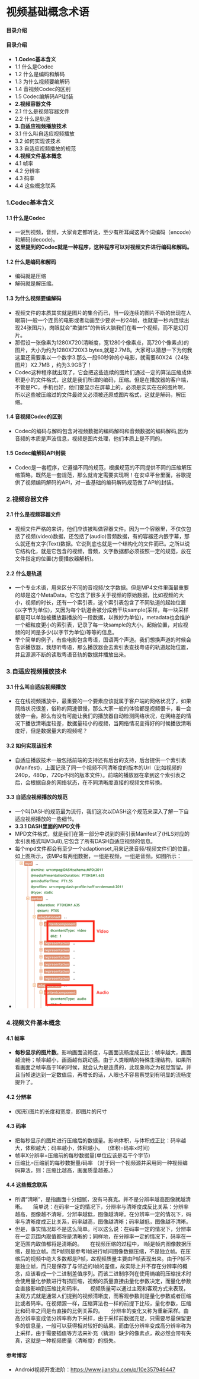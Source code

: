 # 视频基础概念术语
#### 目录介绍



#### **目录介绍**
- **1.Codec基本含义**
- 1.1 什么是Codec
- 1.2 什么是编码和解码
- 1.3 为什么视频要编解码
- 1.4 音视频Codec的区别
- 1.5 Codec编解码API封装
- **2.视频容器文件**
- 2.1 什么是视频容器文件
- 2.2 什么是轨道
- **3.自适应视频播放技术**
- 3.1 什么叫自适应视频播放
- 3.2 如何实现该技术
- 3.3 自适应视频播放的规范
- **4.视频文件基本概念**
- 4.1 帧率
- 4.2 分辨率
- 4.3 码率
- 4.4 这些概念联系


### 1.Codec基本含义
#### 1.1 什么是Codec
- 一说到视频，音频，大家肯定都听说，至少有所耳闻这两个词编码（encode）和解码(decode)。
- **这里提到的Codec就是一种程序，这种程序可以对视频文件进行编码和解码。**

#### 1.2 什么是编码和解码
- 编码就是压缩
- 解码就是解压缩。

#### 1.3 为什么视频要编解码
- 视频文件的本质其实就是图片的集合而已，当一段连续的图片不断的出现在人眼前(一般一个连贯的电影或者动画至少要求一秒24帧，也就是一秒内连续出现24张图片)，肉眼就会“欺骗性”的告诉大脑我们在看一个视频，而不是幻灯片。
- 那假设一张像素为1280X720(清晰度，宽1280个像素点，高720个像素点)的图片，大小为约为1280X720X3 bytes,就是2.7MB。大家可以猜想一下为何我这里还需要乘以一个数字3.那么一段60秒钟的小电影，就需要60X24（24张图片）X2.7MB ，约为3.9GB了！
- Codec这种程序就出现了，它会把这些连续的图片们通过一定的算法压缩成体积更小的文件格式，这就是我们所谓的编码，压缩。但是在播放器的客户端，不管是PC，手机也好，他们要显示在屏幕上的，必须是实实在在的图片啊，所以这些被压缩过的文件最终又必须被还原成图片格式，这就是解码，解压缩。

#### 1.4 音视频Codec的区别
- Codec的编码与解码包含对视频数据的编码解码和音频数据的编码解码,因为音频的本质是声波信息，视频是图片处理，他们本质上是不同的。

#### 1.5 Codec编解码API封装
- Codec是一套程序，它遵循不同的规范，根据规范的不同提供不同的压缩解压缩策略。既然是一套规范，那么就肯定需要实现啊！在安卓平台里面，谷歌提供了视频编码解码的API，对一些基础的编码解码规范做了API的封装。


### 2.视频容器文件
#### 2.1 什么是视频容器文件
- 视频文件严格的来讲，他们应该被叫做容器文件。因为一个容器里，不仅仅包括了视频(video)数据，还包括了(audio)音频数据，有的容器还内嵌字幕，那么就还有文字(Text)数据。它说到底也就是一个结构化的文件而已。之所以说它结构化，就是它包含的视频，音频，文字数据都必须按照一定的规范，放在文件指定的位置(方便播放器解析)。

#### 2.2 什么是轨道
- 一个专业术语，用来区分不同的音视频/文字数据。但是MP4文件里面最重要的却是这个MetaData，它包含了很多关于视频的原始数据，比如视频的大小，视频的时长，还有一个索引表，这个索引表包含了不同轨道的起始位置(以字节为单位)，又因为每个轨道会被分成若干块sample(采样，每一块采样都是可以单独被播放器播放的一段数据，以微妙为单位)，metadata也会维护一个细粒度更小的索引表，记录了每一块sample的大小，起始位置，对应视频的时间是多少(以字节为单位)等等的信息。
- 举个简单的例子，有些电影包含粤语，国语两个声道。我们想换声道的时候会告诉播放器，我想听粤语，那么播放器会去索引表查找粤语的轨道起始位置，并且源源不断的读取粤语音轨的数据并播放出来。


### 3.自适应视频播放技术
#### 3.1 什么叫自适应视频播放
- 在在线视频播放中，最重要的一个要素应该就属于客户端的网络状况了，如果网络状况很差，俗称的网速很慢，那么大家一般的体验都是视频很卡，看一会就停一会。那么有没有可能让我们的播放器自动检测网络状况，在网络差的情况下播放清晰度较差，数据量较小的视频，当网络情况变得好的时候播放清晰度好，但是数据量大的视频呢？


#### 3.2 如何实现该技术
- 自适应播放技术一般包括前端的支持还有后台的支持，后台提供一个索引表(Manifest)，上面记录了同一个视频不同清晰度的版本的Url（比如视频的240p，480p，720p不同的版本文件）。前端的播放器在拿到这个索引表之后，会根据自身的网络状态，在不同清晰度直接的视频文件转换。


#### 3.3 自适应视频播放的规范
- 一个叫DASH的规范最为流行，我们这次以DASH这个规范来深入了解一下自适应视频播放的一些细节。
- **3.3.1 DASH里面的MPD文件**
- MPD文件格式，就是我们在第一部分中说到的索引表Manifest了(HLS对应的索引表格式叫M3u8),它包含了所有DASH自适应视频的信息。
- 每个mpd文件都会有至少一个adaptionset,用来记录音频/视频文件们的位置，如上图所示，该MPd有两组数据，一组是视频，一组是音频。如图所示：
- ![image](https://raw.githubusercontent.com/richardissuperman/videoconcepts/master/image4/2.png)



### 4.视频文件基本概念
#### 4.1 帧率
- **每秒显示的图片数**。影响画面流畅度，与画面流畅度成正比：帧率越大，画面越流畅；帧率越小，画面越有跳动感。由于人类眼睛的特殊生理结构，如果所看画面之帧率高于16的时候，就会认为是连贯的，此现象称之为视觉暂留。并且当帧速达到一定数值后，再增长的话，人眼也不容易察觉到有明显的流畅度提升了。


#### 4.2 分辨率
- (矩形)图片的长度和宽度，即图片的尺寸


#### 4.3 码率
- 把每秒显示的图片进行压缩后的数据量。影响体积，与体积成正比：码率越大，体积越大；码率越小，体积越小。 （体积=码率×时间）　　
- 帧率X分辨率=压缩前的每秒数据量(单位应该是若干个字节) 　　
- 压缩比=压缩前的每秒数据量/码率 （对于同一个视频源并采用同一种视频编码算法，则：压缩比越高，画面质量越差。）


#### 4.4 这些概念联系
- 所谓“清晰”，是指画面十分细腻，没有马赛克。并不是分辨率越高图像就越清晰。　　简单说：在码率一定的情况下，分辨率与清晰度成反比关系：分辨率越高，图像越不清晰，分辨率越低，图像越清晰。在分辨率一定的情况下，码率与清晰度成正比关系，码率越高，图像越清晰；码率越低，图像越不清晰。　　
- 但是，事实情况却不是这么简单。可以这么说：在码率一定的情况下，分辨率在一定范围内取值都将是清晰的；同样地，在分辨率一定的情况下，码率在一定范围内取值都将是清晰的。　　在视频压缩的过程中， I帧是帧内图像数据压缩，是独立帧。而P帧则是参考I帧进行帧间图像数据压缩，不是独立帧。在压缩后的视频中绝大多数都是P帧，故视频质量主要由P帧表现出来。由于P帧不是独立帧，而只是保存了与邻近的I帧的差值，故实际上并不存在分辨率的概念，应该看成一个二进制差值序列。而该二进制序列在使用熵编码压缩技术时会使用量化参数进行有损压缩，视频的质量直接由量化参数决定，而量化参数会直接影响到压缩比和码率。　　视频质量可以通过主观和客观方式来表现，主观方式就是通常人们提到的视频清晰度，而客观参数则是量化参数或者压缩比或者码率。在视频源一样，压缩算法也一样的前提下比较，量化参数，压缩比和码率之间是有直接的比例关系的。　　分辨率的变化又称为重新采样。由高分辨率变成低分辨率称为下采样，由于采样前数据充足，只需要尽量保留更多的信息量，一般可以获得相对较好的结果。而由低分辨率变成高分辨率称为上采样，由于需要插值等方法来补充（猜测）缺少的像素点，故必然会带有失真，这就是一种视频质量（清晰度）的损失。






#### 参考博客
- Android视频开发进阶：https://www.jianshu.com/p/10e357946447






















